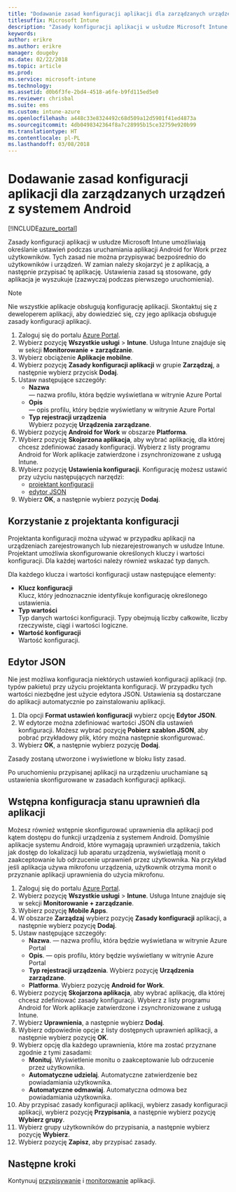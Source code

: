 ```yaml
---
title: "Dodawanie zasad konfiguracji aplikacji dla zarządzanych urządzeń z systemem Android"
titlesuffix: Microsoft Intune
description: "Zasady konfiguracji aplikacji w usłudze Microsoft Intune umożliwiają określanie ustawień podczas uruchamiania aplikacji Android for Work przez użytkowników."
keywords: 
author: erikre
ms.author: erikre
manager: dougeby
ms.date: 02/22/2018
ms.topic: article
ms.prod: 
ms.service: microsoft-intune
ms.technology: 
ms.assetid: d0b6f3fe-2bd4-4518-a6fe-b9fd115ed5e0
ms.reviewer: chrisbal
ms.suite: ems
ms.custom: intune-azure
ms.openlocfilehash: a448c33e8324492c68d509a12d5901f41ed4873a
ms.sourcegitcommit: 4db0498342364f8a7c28995b15ce32759e920b99
ms.translationtype: HT
ms.contentlocale: pl-PL
ms.lasthandoff: 03/08/2018
---
```

# <a name="add-app-configuration-policies-for-managed-android-devices"></a>Dodawanie zasad konfiguracji aplikacji dla zarządzanych urządzeń z systemem Android

[!INCLUDE[azure_portal](./includes/azure_portal.md)]

Zasady konfiguracji aplikacji w usłudze Microsoft Intune umożliwiają określanie ustawień podczas uruchamiania aplikacji Android for Work przez użytkowników. Tych zasad nie można przypisywać bezpośrednio do użytkowników i urządzeń. W zamian należy skojarzyć je z aplikacją, a następnie przypisać tę aplikację. Ustawienia zasad są stosowane, gdy aplikacja je wyszukuje (zazwyczaj podczas pierwszego uruchomienia).

> [!Note]  
> Nie wszystkie aplikacje obsługują konfigurację aplikacji. Skontaktuj się z deweloperem aplikacji, aby dowiedzieć się, czy jego aplikacja obsługuje zasady konfiguracji aplikacji.

1. Zaloguj się do portalu [Azure Portal](https://portal.azure.com).
2. Wybierz pozycję **Wszystkie usługi** > **Intune**. Usługa Intune znajduje się w sekcji **Monitorowanie + zarządzanie**.
3. Wybierz obciążenie **Aplikacje mobilne**.
4. Wybierz pozycję **Zasady konfiguracji aplikacji** w grupie **Zarządzaj**, a następnie wybierz przycisk **Dodaj**.
5. Ustaw następujące szczegóły:
    - **Nazwa**  
      — nazwa profilu, która będzie wyświetlana w witrynie Azure Portal
    - **Opis**  
      — opis profilu, który będzie wyświetlany w witrynie Azure Portal
    - **Typ rejestracji urządzenia**  
      Wybierz pozycję **Urządzenia zarządzane**.
6. Wybierz pozycję **Android for Work** w obszarze **Platforma**.
7. Wybierz pozycję **Skojarzona aplikacja**, aby wybrać aplikację, dla której chcesz zdefiniować zasady konfiguracji. Wybierz z listy programu Android for Work aplikacje zatwierdzone i zsynchronizowane z usługą Intune.
8. Wybierz pozycję **Ustawienia konfiguracji**. Konfigurację możesz ustawić przy użyciu następujących narzędzi:
    - [projektant konfiguracji](#Use-the-configuration-designer)
    - [edytor JSON](#Enter-the-JSON-editor)
9. Wybierz **OK**, a następnie wybierz pozycję **Dodaj**.

## <a name="use-the-configuration-designer"></a>Korzystanie z projektanta konfiguracji

Projektanta konfiguracji można używać w przypadku aplikacji na urządzeniach zarejestrowanych lub niezarejestrowanych w usłudze Intune. Projektant umożliwia skonfigurowanie określonych kluczy i wartości konfiguracji. Dla każdej wartości należy również wskazać typ danych.

Dla każdego klucza i wartości konfiguracji ustaw następujące elementy:

  - **Klucz konfiguracji**  
     Klucz, który jednoznacznie identyfikuje konfigurację określonego ustawienia.
  - **Typ wartości**  
    Typ danych wartości konfiguracji. Typy obejmują liczby całkowite, liczby rzeczywiste, ciągi i wartości logiczne.
  - **Wartość konfiguracji**  
    Wartość konfiguracji. 

## <a name="enter-the-json-editor"></a>Edytor JSON

Nie jest możliwa konfiguracja niektórych ustawień konfiguracji aplikacji (np. typów pakietu) przy użyciu projektanta konfiguracji. W przypadku tych wartości niezbędne jest użycie edytora JSON. Ustawienia są dostarczane do aplikacji automatycznie po zainstalowaniu aplikacji.

1. Dla opcji **Format ustawień konfiguracji** wybierz opcję **Edytor JSON**.
2. W edytorze można zdefiniować wartości JSON dla ustawień konfiguracji. Możesz wybrać pozycję **Pobierz szablon JSON**, aby pobrać przykładowy plik, który można następnie skonfigurować.
3. Wybierz **OK**, a następnie wybierz pozycję **Dodaj**.

Zasady zostaną utworzone i wyświetlone w bloku listy zasad.

Po uruchomieniu przypisanej aplikacji na urządzeniu uruchamiane są ustawienia skonfigurowane w zasadach konfiguracji aplikacji.

## <a name="preconfigure-the-permissions-grant-state-for-apps"></a>Wstępna konfiguracja stanu uprawnień dla aplikacji

Możesz również wstępnie skonfigurować uprawnienia dla aplikacji pod kątem dostępu do funkcji urządzenia z systemem Android. Domyślnie aplikacje systemu Android, które wymagają uprawnień urządzenia, takich jak dostęp do lokalizacji lub aparatu urządzenia, wyświetlają monit o zaakceptowanie lub odrzucenie uprawnień przez użytkownika. Na przykład jeśli aplikacja używa mikrofonu urządzenia, użytkownik otrzyma monit o przyznanie aplikacji uprawnienia do użycia mikrofonu.

1. Zaloguj się do portalu [Azure Portal](https://portal.azure.com).
2. Wybierz pozycję **Wszystkie usługi** > **Intune**. Usługa Intune znajduje się w sekcji **Monitorowanie + zarządzanie**.
3. Wybierz pozycję **Mobile Apps**.
3. W obszarze **Zarządzaj** wybierz pozycję **Zasady konfiguracji** aplikacji, a następnie wybierz pozycję **Dodaj**.
4. Ustaw następujące szczegóły:
    - **Nazwa**. — nazwa profilu, która będzie wyświetlana w witrynie Azure Portal
    - **Opis**. — opis profilu, który będzie wyświetlany w witrynie Azure Portal
    - **Typ rejestracji urządzenia**. Wybierz pozycję **Urządzenia zarządzane**.
    - **Platforma**. Wybierz pozycję **Android for Work**.
5. Wybierz pozycję **Skojarzona aplikacja**, aby wybrać aplikację, dla której chcesz zdefiniować zasady konfiguracji. Wybierz z listy programu Android for Work aplikacje zatwierdzone i zsynchronizowane z usługą Intune.
6. Wybierz **Uprawnienia**, a następnie wybierz **Dodaj**.
7. Wybierz odpowiednie opcje z listy dostępnych uprawnień aplikacji, a następnie wybierz pozycję **OK**.
8. Wybierz opcję dla każdego uprawnienia, które ma zostać przyznane zgodnie z tymi zasadami:
    - **Monituj**. Wyświetlenie monitu o zaakceptowanie lub odrzucenie przez użytkownika.
    - **Automatyczne udzielaj**. Automatyczne zatwierdzenie bez powiadamiania użytkownika.
    - **Automatyczne odmawiaj**. Automatyczna odmowa bez powiadamiania użytkownika.
9. Aby przypisać zasady konfiguracji aplikacji, wybierz zasady konfiguracji aplikacji, wybierz pozycję **Przypisania**, a następnie wybierz pozycję **Wybierz grupy**.
10. Wybierz grupy użytkowników do przypisania, a następnie wybierz pozycję **Wybierz**.
11. Wybierz pozycję **Zapisz**, aby przypisać zasady.

## <a name="next-steps"></a>Następne kroki

Kontynuuj [przypisywanie](apps-deploy.md) i [monitorowanie](apps-monitor.md) aplikacji.

